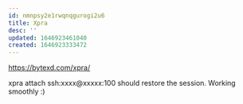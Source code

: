 ```yaml
---
id: nmnpsy2e1rwqnqgurogi2u6
title: Xpra
desc: ''
updated: 1646923461040
created: 1646923333472
---
```


https://bytexd.com/xpra/


xpra attach ssh:xxxx@xxxxx:100 should restore the session.
Working smoothly :)